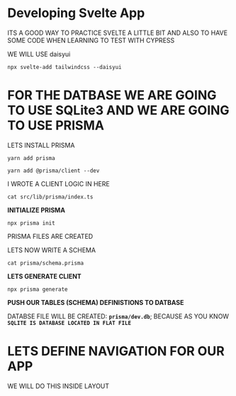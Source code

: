 # Developing Svelte App

ITS A GOOD WAY TO PRACTICE SVELTE A LITTLE BIT AND ALSO TO HAVE SOME CODE WHEN LEARNING TO TEST WITH CYPRESS

WE WILL USE daisyui

```
npx svelte-add tailwindcss --daisyui
```

# FOR THE DATBASE WE ARE GOING TO USE SQLite3 AND WE ARE GOING TO USE PRISMA

LETS INSTALL PRISMA

```
yarn add prisma 
```

```
yarn add @prisma/client --dev
```

I WROTE A CLIENT LOGIC IN HERE

```
cat src/lib/prisma/index.ts
```

**INITIALIZE PRISMA**

```
npx prisma init
```

PRISMA FILES ARE CREATED

LETS NOW WRITE A SCHEMA

```
cat prisma/schema.prisma
```

**LETS GENERATE CLIENT**

```
npx prisma generate
```

**PUSH OUR TABLES (SCHEMA) DEFINISTIONS TO DATBASE**

DATABSE FILE WILL BE CREATED: **`prisma/dev.db`**; BECAUSE AS YOU KNOW **`SQLITE IS DATABASE LOCATED IN FLAT FILE`**


# LETS DEFINE NAVIGATION FOR OUR APP

WE WILL DO THIS INSIDE LAYOUT

```

```